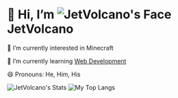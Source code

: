 # :wave: Hi, I’m ![JetVolcano's Face](https://avatars.githubusercontent.com/u/184006209?s=400&u=86a842afd9732b3dc51ceaf46bfba5320a9ce205&v=4) JetVolcano

:eyes: I’m currently interested in Minecraft

:book: I’m currently learning [Web Development](https://jetvolcano.github.io)

:smile: Pronouns: He, Him, His

![JetVolcano's Stats](https://github-readme-stats.vercel.app/api?username=JetVolcano&show_icons=true&theme=dracula)
![My Top Langs](https://github-readme-stats.vercel.app/api/top-langs/?username=JetVolcano)
